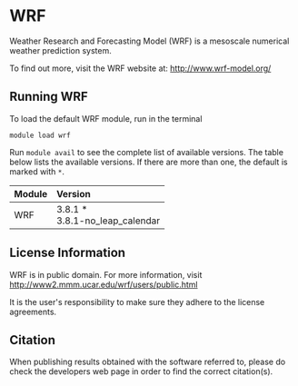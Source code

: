# WRF

Weather Research and Forecasting Model (WRF) is a mesoscale numerical weather prediction system.

To find out more, visit the WRF website at: http://www.wrf-model.org/

## Running WRF

To load the default WRF module, run in the terminal

    module load wrf

Run `module avail` to see the complete list of available versions. The table below lists the
available versions. If there are more than one, the default is marked with `*`.

| Module     | Version     |
| :------------- | :------------- |
| WRF |3.8.1 * <br>3.8.1-no_leap_calendar <br>|

## License Information

WRF is in public domain. For more information, visit http://www2.mmm.ucar.edu/wrf/users/public.html

It is the user's responsibility to make sure they adhere to the license agreements.

## Citation

When publishing results obtained with the software referred to, please do check the developers web page in order to find the correct citation(s).

